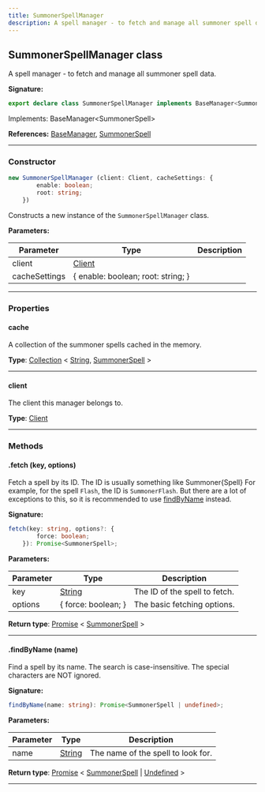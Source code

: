 ```yaml
---
title: SummonerSpellManager
description: A spell manager - to fetch and manage all summoner spell data.
---
```


## SummonerSpellManager class

A spell manager - to fetch and manage all summoner spell data.

**Signature:**

```ts
export declare class SummonerSpellManager implements BaseManager<SummonerSpell> 
```

Implements: BaseManager<SummonerSpell\>

**References:** [BaseManager](/shieldbow/api/BaseManager.md), [SummonerSpell](/shieldbow/api/SummonerSpell.md)

---

### Constructor

```ts
new SummonerSpellManager (client: Client, cacheSettings: {
        enable: boolean;
        root: string;
    })
```

Constructs a new instance of the `SummonerSpellManager` class.

**Parameters:**

| Parameter | Type | Description |
| --------- | ---- | ----------- |
| client | [Client](/shieldbow/api/Client.md) |  |
| cacheSettings | {         enable: boolean;         root: string;     } |  |
---

### Properties

#### cache

A collection of the summoner spells cached in the memory.



**Type**: [Collection](https://discord.js.org/#/docs/collection/stable/class/Collection) \< [String](https://developer.mozilla.org/en-US/docs/Web/JavaScript/Reference/Global_Objects/String), [SummonerSpell](/shieldbow/api/SummonerSpell.md) \>

---

#### client

The client this manager belongs to.



**Type**: [Client](/shieldbow/api/Client.md)

---

### Methods

#### .fetch (key, options)

Fetch a spell by its ID. The ID is usually something like Summoner\{Spell\} For example, for the spell `Flash`, the ID is `SummonerFlash`. But there are a lot of exceptions to this, so it is recommended to use [findByName](/shieldbow/api/SummonerSpellManager.md#findByName) instead.




**Signature:**

```ts
fetch(key: string, options?: {
        force: boolean;
    }): Promise<SummonerSpell>;
```

**Parameters:**

| Parameter | Type | Description |
| --------- | ---- | ----------- |
| key | [String](https://developer.mozilla.org/en-US/docs/Web/JavaScript/Reference/Global_Objects/String) | The ID of the spell to fetch. |
| options | {         force: boolean;     } | The basic fetching options. |

**Return type**: [Promise](https://developer.mozilla.org/en-US/docs/Web/JavaScript/Reference/Global_Objects/Promise) \< [SummonerSpell](/shieldbow/api/SummonerSpell.md) \>

---

#### .findByName (name)

Find a spell by its name. The search is case-insensitive. The special characters are NOT ignored.




**Signature:**

```ts
findByName(name: string): Promise<SummonerSpell | undefined>;
```

**Parameters:**

| Parameter | Type | Description |
| --------- | ---- | ----------- |
| name | [String](https://developer.mozilla.org/en-US/docs/Web/JavaScript/Reference/Global_Objects/String) | The name of the spell to look for. |

**Return type**: [Promise](https://developer.mozilla.org/en-US/docs/Web/JavaScript/Reference/Global_Objects/Promise) \< [SummonerSpell](/shieldbow/api/SummonerSpell.md) \| [Undefined](https://developer.mozilla.org/en-US/docs/Web/JavaScript/Reference/Global_Objects/undefined) \>

---

